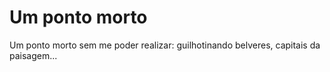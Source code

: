 # Um ponto morto

Um ponto morto sem me poder realizar: guilhotinando belveres, capitais da paisagem...
